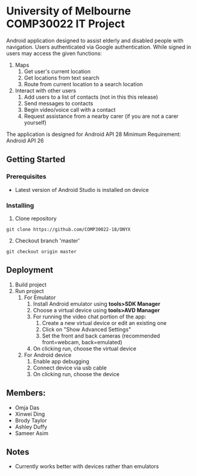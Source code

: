 # University of Melbourne COMP30022 IT Project
Android application designed to assist elderly and disabled people with navigation. Users authenticated via Google authentication. While signed in users may access the given functions:
1. Maps
   1. Get user's current location
   2. Get locations from text search
   3. Route from current location to a search location
2. Interact with other users
   1. Add users to a list of contacts (not in this this release)
   2. Send messages to contacts
   3. Begin video/voice call with a contact
   4. Request assistance from a nearby carer (if you are not a carer yourself)

The application is designed for Android API 28
Minimum Requirement: Android API 26

## Getting Started
### Prerequisites
* Latest version of Android Studio is installed on device

### Installing
1. Clone repository
```
git clone https://github.com/COMP30022-18/ONYX
```
2. Checkout branch 'master'
```
git checkout origin master
```

## Deployment
1. Build project
2. Run project
   1. For Emulator
      1. Install Android emulator using **tools>SDK Manager**
      2. Choose a virtual device using **tools>AVD Manager**
      3. For running the video chat portion of the app:
         1. Create a new virtual device or edit an existing one
         2. Click on "Show Advanced Settings"
         3. Set the front and back cameras (recommended front=webcam, back=emulated)
      4. On clicking run, choose the virtual device
   2. For Android device
      1. Enable app debugging
      2. Connect device via usb cable
      3. On clicking run, choose the device

## Members:
* Omja Das
* Xinwei Ding
* Brody Taylor
* Ashley Duffy
* Sameer Asim

## Notes
* Currently works better with devices rather than emulators
